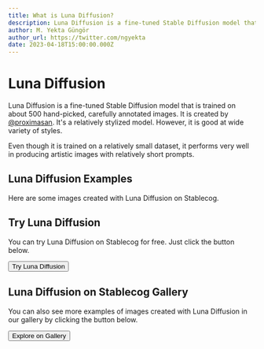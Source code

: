 ```yaml
---
title: What is Luna Diffusion?
description: Luna Diffusion is a fine-tuned Stable Diffusion model that is trained on about 500 hand-picked, carefully annotated images.
author: M. Yekta Güngör
author_url: https://twitter.com/ngyekta
date: 2023-04-18T15:00:00.000Z
---
```


<script>
  import Button from '$components/buttons/Button.svelte'
  import DocImage from '$components/docs/DocImage.svelte'
</script>

# Luna Diffusion

Luna Diffusion is a fine-tuned Stable Diffusion model that is trained on about 500 hand-picked, carefully annotated images. It is created by [@proximasan](https://twitter.com/proximasan). It's a relatively stylized model. However, it is good at wide variety of styles.

Even though it is trained on a relatively small dataset, it performs very well in producing artistic images with relatively short prompts.

## Luna Diffusion Examples

Here are some images created with Luna Diffusion on Stablecog.

<DocImage src="https://ba.stablecog.com/guide/models/luna-diffusion.jpg" alt="Luna Diffusion Examples" width="2560" height="5280"/>

## Try Luna Diffusion

You can try Luna Diffusion on Stablecog for free. Just click the button below.

<Button class="mt-4" href="https://stablecog.com/generate/?mi=b6c1372f-31a7-457c-907c-d292a6ffef97&adv=true" target="_blank">
Try Luna Diffusion
</Button>

## Luna Diffusion on Stablecog Gallery

You can also see more examples of images created with Luna Diffusion in our gallery by clicking the button below.

<Button class="mt-4" href="https://stablecog.com/gallery?mi=b6c1372f-31a7-457c-907c-d292a6ffef97" target="_blank">
  Explore on Gallery
</Button>
